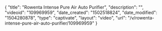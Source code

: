 {
    "title": "Rowenta Intense Pure Air Auto Purifier",
    "description": "",
    "videoid": "109969959",
    "date_created": "1502518824",
    "date_modified": "1504280878",
    "type": "captivate",
    "layout": "video",
    "url": "\/v\/rowenta-intense-pure-air-auto-purifier\/109969959"
}